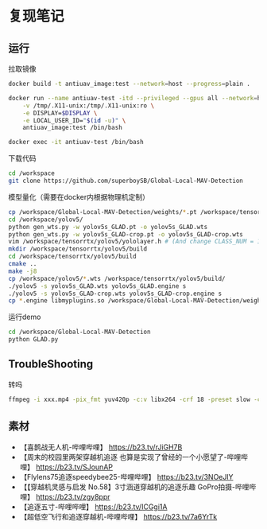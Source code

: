 # 复现笔记
## 运行
拉取镜像
```sh
docker build -t antiuav_image:test --network=host --progress=plain .

docker run --name antiuav-test -itd --privileged --gpus all --network=host \
    -v /tmp/.X11-unix:/tmp/.X11-unix:ro \
    -e DISPLAY=$DISPLAY \
    -e LOCAL_USER_ID="$(id -u)" \
    antiuav_image:test /bin/bash

docker exec -it antiuav-test /bin/bash
```
下载代码
```sh
cd /workspace
git clone https://github.com/superboySB/Global-Local-MAV-Detection
```
模型量化（需要在docker内根据物理机定制）
```sh
cp /workspace/Global-Local-MAV-Detection/weights/*.pt /workspace/tensorrtx/yolov5/gen_wts.py /workspace/yolov5/
cd /workspace/yolov5/
python gen_wts.py -w yolov5s_GLAD.pt -o yolov5s_GLAD.wts
python gen_wts.py -w yolov5s_GLAD-crop.pt -o yolov5s_GLAD-crop.wts
vim /workspace/tensorrtx/yolov5/yololayer.h # (And change CLASS_NUM = 1)
mkdir /workspace/tensorrtx/yolov5/build
cd /workspace/tensorrtx/yolov5/build
cmake ..
make -j8
cp /workspace/yolov5/*.wts /workspace/tensorrtx/yolov5/build/
./yolov5 -s yolov5s_GLAD.wts yolov5s_GLAD.engine s
./yolov5 -s yolov5s_GLAD-crop.wts yolov5s_GLAD-crop.engine s
cp *.engine libmyplugins.so /workspace/Global-Local-MAV-Detection/weights/
```
运行demo
```sh
cd /workspace/Global-Local-MAV-Detection
python GLAD.py
```

## TroubleShooting
转吗
```sh
ffmpeg -i xxx.mp4 -pix_fmt yuv420p -c:v libx264 -crf 18 -preset slow -c:a copy output_8bit.mp4
```
## 素材
- 【喜鹊战无人机-哔哩哔哩】 https://b23.tv/rJiGH7B
- 【周末的校园里两架穿越机追逐  也算是实现了曾经的一个小愿望了-哔哩哔哩】 https://b23.tv/SJounAP
- 【Flylens75追逐speedybee25-哔哩哔哩】 https://b23.tv/3NOeJlY
- 【【穿越机灵感与启发 No.58】3寸涵道穿越机的追逐乐趣 GoPro拍摄-哔哩哔哩】 https://b23.tv/zgy8ppr
- 【追逐五寸-哔哩哔哩】 https://b23.tv/ICGgi1A
- 【超低空飞行和追逐穿越机-哔哩哔哩】 https://b23.tv/7a6YrTk